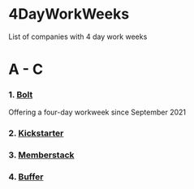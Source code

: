 # 4DayWorkWeeks
List of companies with 4 day work weeks

# A - C

### 1. [Bolt](https://www.bolt.com/careers)
Offering a four-day workweek since September 2021
### 2. [Kickstarter](https://jobs.kickstarter.com/)
### 3. [Memberstack](https://www.memberstack.com/careers)
### 4. [Buffer](https://buffer.com/journey)
